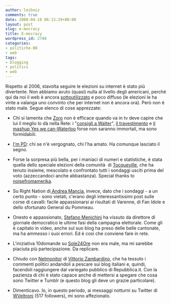 ```yaml
---
author: leibniz
comments: true
date: 2008-04-18 06:13:29+00:00
layout: post
slug: e-mocracy
title: E-mocracy
wordpress_id: 2748
categories:
- politiche-08
- web
tags:
- blogging
- politics
- web
---
```


Rispetto al 2006, stavolta seguire le elezioni su internet è stato più divertente. Non abbiamo avuto (quasi) nulla al livello degli americani, perché qui da noi il web è ancora [sottoutilizzato](http://vitadigitale.corriere.it/2008/04/piu_della_meta_della_popolazio.html) e poco diffuso (le elezioni le ha vinte a valanga uno convinto che per internet non è ancora ora). Però non è stato male. Segue elenco di cose apprezzate:



	
  * Chi si lamenta che [Zoro](http://zoro.blog.excite.it/) non è efficace quando va in tv deve capire che lui il meglio lo dà nella Rete: i "[consigli a Walter](http://www.youtube.com/user/diegobianchi)", [il travestimento](http://www.youtube.com/watch?v=YlxmJjl06FI&feature=user) e [il mashup Yes we can-Waterloo](http://www.youtube.com/watch?v=JPyH-mOQVLw&feature=user) forse non saranno immortali, ma sono formidabili.

	
  * [I'm PD](http://www.youtube.com/watch?v=E0UBZ0z0bvo): chi se n'è vergognato, chi l'ha amato. Ha comunque lasciato il segno.

	
  * Forse la sorpresa più bella, per i maniaci di numeri e statistiche, è stata quella dello speciale elezioni della comunità  di [Tocqueville](http://www.tocqueville.it/), che ha tenuto insieme, mescolato e confrontato tutti i sondaggi usciti prima del voto (azzeccandoci anche abbastanza). Special thanks to [noisefromamerika](http://www.noisefromamerika.org/).

	
  * Su Right Nation di[ Andrea Mancia](http://ideazione.blogspot.com/), invece, dato che i sondaggi - a un certo punto - sono vietati, c'erano degli interessantissimi post sulle corse di cavalli: facile appassionarsi ai risultati di Varenne, di Fan Idole e dello sfortunato General du Pommeau.

	
  * Onesto e appassionato, [Stefano Menichini](http://www.stefanomenichini.it/) ha vissuto da direttore di giornale democratico le ultime fasi della campagna elettorale. Come gli è capitato in video, anche sul suo blog ha preso delle belle cantonate, ma ha ammesso i suoi errori. Ed è così che conviene fare in rete.

	
  * L'iniziativa 10domande su [Sole24Ore](http://www.leibniz-blogs.it/wp-admin/www.10domande.ilsole24ore.com) non era male, ma mi sarebbe piaciuta più partecipazione. Da replicare.

	
  * Chiudo con [Netmonitor](http://netmonitor.blogautore.repubblica.it) di [Vittorio Zambardino,](http://vittoriozambardino.repubblica.it/) che ha tessuto i commenti politici andandoli a pescare sui blog italiani e, quindi, facendoli raggiungere dal variegato pubblico di Repubblica.it. Con la pazienza di chi è stato capace anche di mettersi a spegare che cosa sono Twitter e Tumblr (e questo blog gli deve un grazie particolare).

	
  * Dimenticavo. Io, in questo periodo, ai messaggi notturni su Twitter di [WVeltroni](http://twitter.com/WVeltroni) (517 followers), mi sono affezionato.



